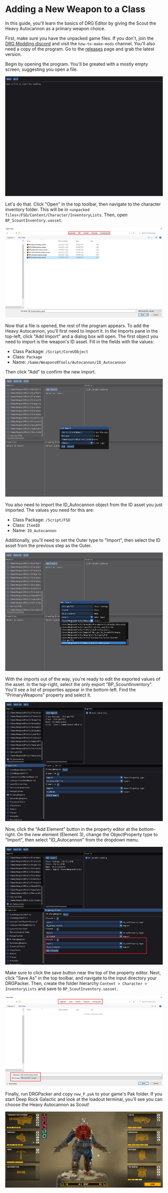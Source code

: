 # Adding a New Weapon to a Class

In this guide, you'll learn the basics of DRG Editor by giving the Scout the
Heavy Autocannon as a primary weapon choice.

First, make sure you have the unpacked game files. If you don't, join the
[DRG Modding discord](https://discord.gg/p4UGSnU) and visit the `how-to-make-mods`
channel. You'll also need a copy of the program. Go to the [releases](/releases)
page and grab the latest version.

Begin by opening the program. You'll be greated with a mostly empty screen,
suggesting you open a file.

![Screenshot of program with no files opened](/images/add-weapon/1.png)

Let's do that. Click "Open" in the top toolbar, then navigate to the character
inventory folder. This will be in `<unpacked files>/FSD/Content/Character/InventoryLists`.
Then, open `BP_ScountInventory.uasset`.

![Screenshot of an open file dialog, showing BP_ScoutInventory.uasset being selected](/images/add-weapon/2.png)

Now that a file is opened, the rest of the program appears. To add the Heavy
Autocannon, you'll first need to import it. In the Imports pane in the
top-left, click "Add Import" and a dialog box will open. The first object you
need to import is the weapon's ID asset. Fill in the fields with the values:

- Class Package: `/Script/CoreUObject`
- Class: `Package`
- Name: `/Game/WeaponsNTools/Autocannon/ID_Autocannon`

Then click "Add" to confirm the new import.

![Screenshot of the "Add Import" dialog, with the fields filled in](/images/add-weapon/3.png)

You also need to import the ID_Autocannon object from the ID asset you just imported.
The values you need for this are:

- Class Package: `/Script/FSD`
- Class: `ItemID`
- Name: `ID_Autocannon`

Additionally, you'll need to set the Outer type to "Import", then select the ID asset
from the previous step as the Outer.

![Screenshot of the "Add Import" dialog, with the Outer dropdown opened](/images/add-weapon/4.png)

With the imports out of the way, you're ready to edit the exported values of the
asset. In the top-right, select the only export "BP_ScountInventory". You'll
see a list of properties appear in the bottom-left. Find the "PrimaryWeapons"
property and select it.

![Screenshot showing the export and PrimaryWeapons property selected](/images/add-weapon/5.png)

Now, click the "Add Element" button in the property editor at the bottom-right.
On the new element (Element 3), change the ObjectProperty type to "Import", then
select "ID_Autocannon" from the dropdown menu.

![Screenshot showing the new element with its value set](/images/add-weapon/6.png)

Make sure to click the save button near the top of the property editor. Next,
click "Save As" in the top toolbar, and navigate to the input directory your
DRGPacker. Then, create the folder hierarchy `Content > Character > InventoryLists`
and save to `BP_ScoutInventory.uasset`.

![Screenshot showing saving the asset](/images/add-weapon/7.png)

Finally, run DRGPacker and copy `new_P.pak` to your game's Pak folder. If you
start Deep Rock Galactic and look at the loadout terminal, you'll see you
can choose the Heavy Autocannon as Scout!

![Screenshot showing Scout holding the Heavy Autocannon](/images/add-weapon/8.png)
